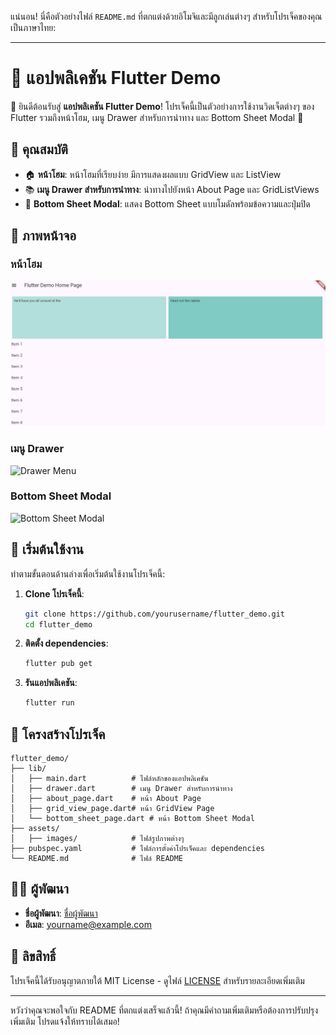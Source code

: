 แน่นอน! นี่คือตัวอย่างไฟล์ `README.md` ที่ตกแต่งด้วยอิโมจิและมีลูกเล่นต่างๆ สำหรับโปรเจ็คของคุณเป็นภาษาไทย:

---

# 📱 แอปพลิเคชัน Flutter Demo

🎉 ยินดีต้อนรับสู่ **แอปพลิเคชัน Flutter Demo**! โปรเจ็คนี้เป็นตัวอย่างการใช้งานวิดเจ็ตต่างๆ ของ Flutter รวมถึงหน้าโฮม, เมนู Drawer สำหรับการนำทาง และ Bottom Sheet Modal 🚀

## 🌟 คุณสมบัติ

- 🏠 **หน้าโฮม**: หน้าโฮมที่เรียบง่าย มีการแสดงผลแบบ GridView และ ListView
- 📚 **เมนู Drawer สำหรับการนำทาง**: นำทางไปยังหน้า About Page และ GridListViews
- 📜 **Bottom Sheet Modal**: แสดง Bottom Sheet แบบโมดัลพร้อมข้อความและปุ่มปิด

## 📸 ภาพหน้าจอ

### หน้าโฮม
![Home Page](รูปเเนะนำ/Home.PNG)

### เมนู Drawer
![Drawer Menu](screenshot_drawer.png)

### Bottom Sheet Modal
![Bottom Sheet Modal](screenshot_bottom_sheet.png)

## 🚀 เริ่มต้นใช้งาน

ทำตามขั้นตอนด้านล่างเพื่อเริ่มต้นใช้งานโปรเจ็คนี้:

1. **Clone โปรเจ็คนี้**:
    ```bash
    git clone https://github.com/yourusername/flutter_demo.git
    cd flutter_demo
    ```

2. **ติดตั้ง dependencies**:
    ```bash
    flutter pub get
    ```

3. **รันแอปพลิเคชัน**:
    ```bash
    flutter run
    ```

## 🔧 โครงสร้างโปรเจ็ค

```plaintext
flutter_demo/
├── lib/
│   ├── main.dart          # ไฟล์หลักของแอปพลิเคชัน
│   ├── drawer.dart        # เมนู Drawer สำหรับการนำทาง
│   ├── about_page.dart    # หน้า About Page
│   ├── grid_view_page.dart# หน้า GridView Page
│   └── bottom_sheet_page.dart # หน้า Bottom Sheet Modal
├── assets/
│   ├── images/            # ไฟล์รูปภาพต่างๆ
├── pubspec.yaml           # ไฟล์การตั้งค่าโปรเจ็คและ dependencies
└── README.md              # ไฟล์ README
```

## 👨‍💻 ผู้พัฒนา

- **ชื่อผู้พัฒนา**: [ชื่อผู้พัฒนา](https://github.com/yourusername)
- **อีเมล**: yourname@example.com

## 📄 ลิขสิทธิ์

โปรเจ็คนี้ได้รับอนุญาตภายใต้ MIT License - ดูไฟล์ [LICENSE](LICENSE) สำหรับรายละเอียดเพิ่มเติม

---

หวังว่าคุณจะพอใจกับ README ที่ตกแต่งเสร็จแล้วนี้! ถ้าคุณมีคำถามเพิ่มเติมหรือต้องการปรับปรุงเพิ่มเติม โปรดแจ้งให้ทราบได้เสมอ!
